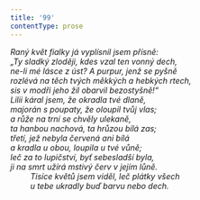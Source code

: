 ```yaml
---
title: '99'
contentType: prose
---
```


_Raný květ fialky já vyplísnil jsem přísně:  
„Ty sladký zloději, kdes vzal ten vonný dech,  
ne-li mé lásce z úst? A purpur, jenž se pyšně  
rozlévá na těch tvých měkkých a hebkých rtech,  
sis v modři jeho žil obarvil bezostyšně!“  
Lilii káral jsem, že okradla tvé dlaně,  
majorán s poupaty, že oloupil tvůj vlas;  
a růže na trní se chvěly ulekaně,  
ta hanbou nachová, ta hrůzou bílá zas;  
třetí, jež nebyla červená ani bílá  
a kradla u obou, loupila u tvé vůně;  
leč za to lupičství, byť sebesladší byla,  
ji na smrt užírá mstivý červ v jejím lůně.  
         Tisíce květů jsem viděl, leč plátky všech  
         u tebe ukradly buď barvu nebo dech._
